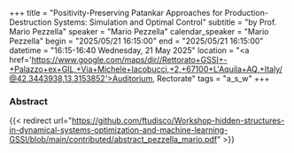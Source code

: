 +++
title = "Positivity-Preserving Patankar Approaches for Production-Destruction Systems: Simulation and Optimal Control"
subtitle = "by Prof. Mario Pezzella"
speaker = "Mario Pezzella"
calendar_speaker = "Mario Pezzella"
begin = "2025/05/21  16:15:00"
end = "2025/05/21  16:15:00"
datetime = "16:15-16:40 Wednesday, 21 May 2025"
location = "<a href='https://www.google.com/maps/dir//Rettorato+GSSI+-+Palazzo+ex+GIL,+Via+Michele+Iacobucci,+2,+67100+L'Aquila+AQ,+Italy/@42.3443938,13.3153852'>Auditorium, Rectorate</a>"
tags = "a_s_w"
+++

### Abstract
{{< redirect url="https://github.com/ftudisco/Workshop-hidden-structures-in-dynamical-systems-optimization-and-machine-learning-GSSI/blob/main/contributed/abstract_pezzella_mario.pdf" >}}
